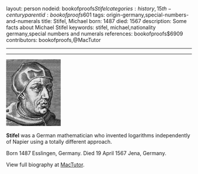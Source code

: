 layout: person
nodeid: bookofproofs$Stifel
categories: history,15th-century
parentid: bookofproofs$601
tags: origin-germany,special-numbers-and-numerals
title: Stifel, Michael
born: 1487
died: 1567
description: Some facts about Michael Stifel
keywords: stifel, michael,nationality germany,special numbers and numerals
references: bookofproofs$6909
contributors: bookofproofs,@MacTutor

---


---

![Stifel.jpg](https://github.com/bookofproofs/bookofproofs.github.io/blob/main/_sources/_assets/images/portraits/Stifel.jpg?raw=true)

**Stifel** was a German mathematician who invented logarithms independently of Napier using a totally different approach.

Born 1487 Esslingen, Germany. Died 19 April 1567 Jena, Germany.


View full biography at [MacTutor](https://mathshistory.st-andrews.ac.uk/Biographies/Stifel/).